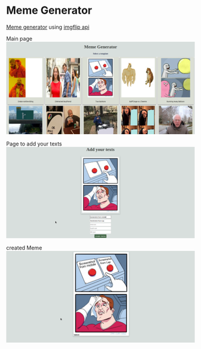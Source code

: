 # Meme Generator

[Meme generator](https://simple-memegenerator.web.app/) using [imgflip api](https://imgflip.com/api)  

Main page  
![Screenshot 1](scs/1.png)  

Page to add your texts  
![Screenshot 2](scs/3.png)  

created Meme  
![Screenshot 3](scs/2.png) 



